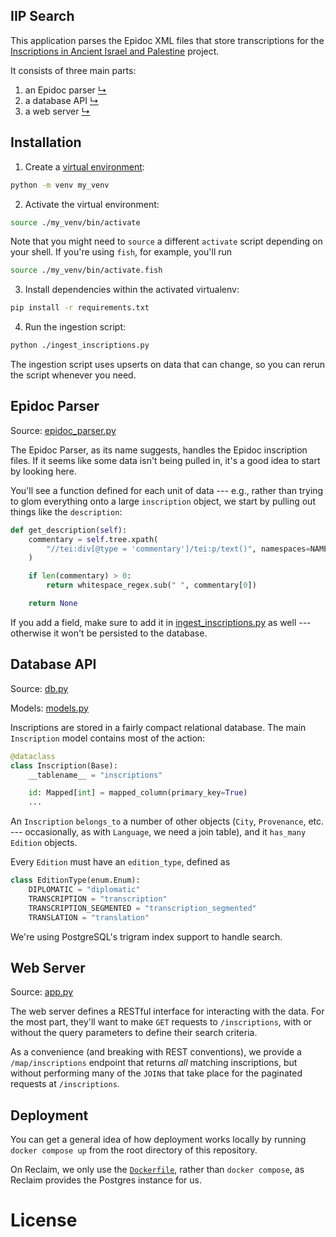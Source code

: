 IIP Search
------

This application parses the Epidoc XML files that store transcriptions for the [Inscriptions in Ancient Israel and Palestine](https://www.inscriptionsisraelpalestine.org/) project.

It consists of three main parts:

1. an Epidoc parser [↳](#epidoc-parser)
2. a database API [↳](#database-api)
3. a web server [↳](#web-server)

## Installation

1. Create a [virtual environment](https://docs.python.org/3/library/venv.html):

```sh
python -m venv my_venv
```

2. Activate the virtual environment:

```sh
source ./my_venv/bin/activate
```

Note that you might need to `source` a different `activate` script depending on your shell. If you're using `fish`, for example, you'll run

```sh
source ./my_venv/bin/activate.fish
```

3. Install dependencies within the activated virtualenv:

```sh
pip install -r requirements.txt
```

4. Run the ingestion script:

```sh
python ./ingest_inscriptions.py
```



The ingestion script uses upserts on data that can change, so you can rerun the script whenever you need.

## Epidoc Parser

Source: [epidoc_parser.py](epidoc_parser.py)

The Epidoc Parser, as its name suggests, handles the Epidoc inscription files. If it seems like some data isn't being pulled in, it's a good idea to start by looking here.

You'll see a function defined for each unit of data --- e.g., rather than trying to glom everything onto a large `inscription` object, we start by pulling out things like the `description`:

```python
def get_description(self):
    commentary = self.tree.xpath(
        "//tei:div[@type = 'commentary']/tei:p/text()", namespaces=NAMESPACES
    )

    if len(commentary) > 0:
        return whitespace_regex.sub(" ", commentary[0])

    return None
```

If you add a field, make sure to add it in [ingest_inscriptions.py](ingest_inscriptions.py) as well --- otherwise it won't be persisted to the database.

## Database API

Source: [db.py](iip_search/db.py)

Models: [models.py](iip_search/models.py)

Inscriptions are stored in a fairly compact relational database. The main `Inscription` model contains most of the action:

```python
@dataclass
class Inscription(Base):
    __tablename__ = "inscriptions"

    id: Mapped[int] = mapped_column(primary_key=True)
    ...
```

An `Inscription` `belongs_to` a number of other objects (`City`, `Provenance`, etc. --- occasionally, as with `Language`, we need a join table), and it `has_many` `Edition` objects.

Every `Edition` must have an `edition_type`, defined as

```python
class EditionType(enum.Enum):
    DIPLOMATIC = "diplomatic"
    TRANSCRIPTION = "transcription"
    TRANSCRIPTION_SEGMENTED = "transcription_segmented"
    TRANSLATION = "translation"
```

We're using PostgreSQL's trigram index support to handle search.

## Web Server

Source: [app.py](iip_search/app.py)

The web server defines a RESTful interface for interacting with the data. For the most part, they'll want to make `GET` requests to `/inscriptions`, with or without the query parameters to define their search criteria.

As a convenience (and breaking with REST conventions), we provide a `/map/inscriptions` endpoint that returns _all_ matching inscriptions, but without performing many of the `JOIN`s that take place for the paginated requests at `/inscriptions`.

## Deployment

You can get a general idea of how deployment works locally by running `docker compose up` from the root directory of this repository.

On Reclaim, we only use the [`Dockerfile`](../Dockerfile), rather than `docker compose`, as Reclaim provides the Postgres instance for us.

# License
